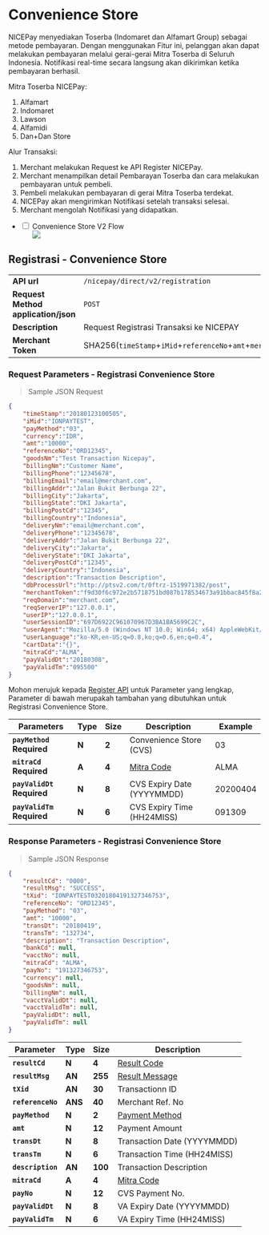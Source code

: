 # Convenience Store
NICEPay menyediakan Toserba (Indomaret dan Alfamart Group) sebagai metode pembayaran. 
Dengan menggunakan Fitur ini, pelanggan akan dapat melakukan pembayaran melalui gerai-gerai Mitra Toserba di Seluruh Indonesia. 
Notifikasi real-time secara langsung akan dikirimkan ketika pembayaran berhasil.<br>

Mitra Toserba NICEPay:
<ol type="1">
  <li>Alfamart
  <li>Indomaret
  <li>Lawson
  <li>Alfamidi
  <li>Dan+Dan Store
</ol>

Alur Transaksi:
<ol type="1">
  <li>Merchant melakukan Request ke API Register NICEPay.
  <li>Merchant menampilkan detail Pembarayan Toserba dan cara melakukan pembayaran untuk pembeli.
  <li>Pembeli melakukan pembayaran di gerai Mitra Toserba terdekat.
  <li>NICEPay akan mengirimkan Notifikasi setelah transaksi selesai.
  <li>Merchant mengolah Notifikasi yang didapatkan.
</ol>

<div class="wrapper">
<ul>
  <li>
    <input type="checkbox" id="list-item-cvsv2">
    <label for="list-item-cvsv2" class="first">Convenience Store V2 Flow</label>
    <ul>
      <img src="/images/cvs-normal-v2-flow.png">
    </ul>
  </li>
</ul>
</div>

## Registrasi - Convenience Store

|                                                           |                                                                                                               |
|-----------------------------------------------------------|---------------------------------------------------------------------------------------------------------------|
| **API url**                                               | `/nicepay/direct/v2/registration`                                                                             |
| **Request Method** **application/json**                   | `POST`                                                                                                        |
| **Description**                                           | Request Registrasi Transaksi ke NICEPAY                                                                       |        
| **Merchant Token**                                        | SHA256(`timeStamp`+`iMid`+`referenceNo`+`amt`+`merchantKey`)                                                  |

### Request Parameters - Registrasi Convenience Store

> Sample JSON Request

```json
{
    "timeStamp":"20180123100505",
    "iMid":"IONPAYTEST",
    "payMethod":"03",
    "currency":"IDR",
    "amt":"10000",
    "referenceNo":"ORD12345",
    "goodsNm":"Test Transaction Nicepay",
    "billingNm":"Customer Name",
    "billingPhone":"12345678",
    "billingEmail":"email@merchant.com",
    "billingAddr":"Jalan Bukit Berbunga 22",
    "billingCity":"Jakarta",
    "billingState":"DKI Jakarta",
    "billingPostCd":"12345",
    "billingCountry":"Indonesia",
    "deliveryNm":"email@merchant.com",
    "deliveryPhone":"12345678",
    "deliveryAddr":"Jalan Bukit Berbunga 22",
    "deliveryCity":"Jakarta",
    "deliveryState":"DKI Jakarta",
    "deliveryPostCd":"12345",
    "deliveryCountry":"Indonesia",
    "description":"Transaction Description",
    "dbProcessUrl":"http://ptsv2.com/t/0ftrz-1519971382/post",
    "merchantToken":"f9d30f6c972e2b5718751bd087b178534673a91bbac845f8a24e60e8e4abbbc5",
    "reqDomain":"merchant.com",
    "reqServerIP":"127.0.0.1",
    "userIP":"127.0.0.1",
    "userSessionID":"697D6922C961070967D3BA1BA5699C2C",
    "userAgent":"Mozilla/5.0 (Windows NT 10.0; Win64; x64) AppleWebKit/537.36 (KHTML,like Gecko) Chrome/60.0.3112.101 Safari/537.36",
    "userLanguage":"ko-KR,en-US;q=0.8,ko;q=0.6,en;q=0.4",
    "cartData":"{}",
    "mitraCd":"ALMA",
    "payValidDt":"20180308",
    "payValidTm":"095500"
}
```

<aside class="notice">Mohon merujuk kepada <a href="#registration">Register API</a> untuk Parameter yang lengkap, Parameter di bawah merupakah tambahan yang dibutuhkan untuk Registrasi Convenience Store.</aside>

| **Parameters**                | **Type** | **Size** | Description                 | Example  |
| ----------------------------- | -------- | -------- | --------------------------- | -------- |
| **`payMethod`** **Required**  | **N**    | **2**    | Convenience Store (CVS)     | 03       |
| **`mitraCd`** **Required**    | **A**    | **4**    | [Mitra Code](#mitra-code)   | ALMA     |
| **`payValidDt`** **Required** | **N**    | **8**    | CVS Expiry Date  (YYYYMMDD) | 20200404 |
| **`payValidTm`** **Required** | **N**    | **6**    | CVS Expiry Time  (HH24MISS) | 091309   |

### Response Parameters - Registrasi Convenience Store

> Sample JSON Response

```json
{
    "resultCd": "0000",
    "resultMsg": "SUCCESS",
    "tXid": "IONPAYTEST03201804191327346753",
    "referenceNo": "ORD12345",
    "payMethod": "03",
    "amt": "10000",
    "transDt": "20180419",
    "transTm": "132734",
    "description": "Transaction Description",
    "bankCd": null,
    "vacctNo": null,
    "mitraCd": "ALMA",
    "payNo": "191327346753",
    "currency": null,
    "goodsNm": null,
    "billingNm": null,
    "vacctValidDt": null,
    "vacctValidTm": null,
    "payValidDt": null,
    "payValidTm": null
}
```

| **Parameter**     | **Type** | **Size** | Description                       |
| ----------------- | -------- | -------- | --------------------------------- |
| **`resultCd`**    | **N**    | **4**    | [Result Code](#error-code)        |
| **`resultMsg`**   | **AN**   | **255**  | [Result Message](#error-code)     |
| **`tXid`**        | **AN**   | **30**   | Transactionn ID                   |
| **`referenceNo`** | **ANS**  | **40**   | Merchant Ref. No                  |
| **`payMethod`**   | **N**    | **2**    | [Payment Method](#payment-method) |
| **`amt`**         | **N**    | **12**   | Payment Amount                    |
| **`transDt`**     | **N**    | **8**    | Transaction Date (YYYYMMDD)       |
| **`transTm`**     | **N**    | **6**    | Transaction Time (HH24MISS)       |
| **`description`** | **AN**   | **100**  | Transaction Description           |
| **`mitraCd`**     | **A**    | **4**    | [Mitra Code](#mitra-code)         |
| **`payNo`**       | **N**    | **12**   | CVS Payment No.                   |
| **`payValidDt`**  | **N**    | **8**    | VA Expiry Date (YYYYMMDD)         |
| **`payValidTm`**  | **N**    | **6**    | VA Expiry Time (HH24MISS)         |
